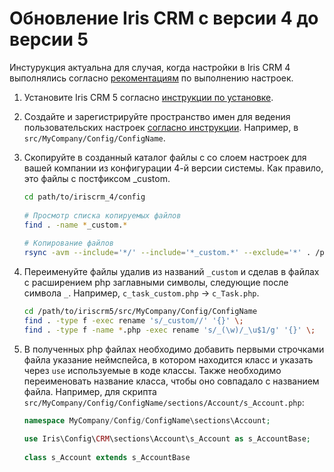 Обновление Iris CRM с версии 4 до версии 5
==========================================

Инстурукция актуальна для случая, когда настройки в Iris CRM 4 выполнялись
согласно [рекоментациям](http://iris-crm.ru/recommendations-for-customization) 
по выполнению настроек.

1.  Установите Iris CRM 5 согласно 
[инструкции по установке](installation.md).

1.  Создайте и зарегистрируйте пространство имен для ведения 
пользовательских настроек [согласно инструкции](customization.md).
Например, в `src/MyCompany/Config/ConfigName`.

1.  Скопируйте в созданный каталог файлы с со слоем настроек 
для вашей компании из конфигурации 4-й версии системы. 
Как правило, это файлы с постфиксом _custom.

    ```bash
    cd path/to/iriscrm_4/config
     
    # Просмотр списка копируемых файлов
    find . -name *_custom.*
     
    # Копирование файлов
    rsync -avm --include='*/' --include='*_custom.*' --exclude='*' . /path/to/iriscrm5/src/MyCompany/Config/ConfigName
    ```

1.  Переименуйте файлы удалив из названий `_custom`
и сделав в файлах с расширением php заглавными символы, 
следующие после символа `_`. 
Например, `c_task_custom.php` -> `c_Task.php`.

    ```bash
    cd /path/to/iriscrm5/src/MyCompany/Config/ConfigName
    find . -type f -exec rename 's/_custom//' '{}' \;
    find . -type f -name *.php -exec rename 's/_(\w)/_\u$1/g' '{}' \;
    ```
1.  В полученных php файлах необходимо добавить первыми строчками файла
указание неймспейса, в котором находится класс и указать через `use` 
используемые в коде классы. 
Также необходимо переименовать название класса,
чтобы оно совпадало с названием файла.
Например, для скрипта 
`src/MyCompany/Config/ConfigName/sections/Account/s_Account.php`:

    ```php
    namespace MyCompany/Config/ConfigName\sections\Account;
     
    use Iris\Config\CRM\sections\Account\s_Account as s_AccountBase;
     
    class s_Account extends s_AccountBase
    ```
